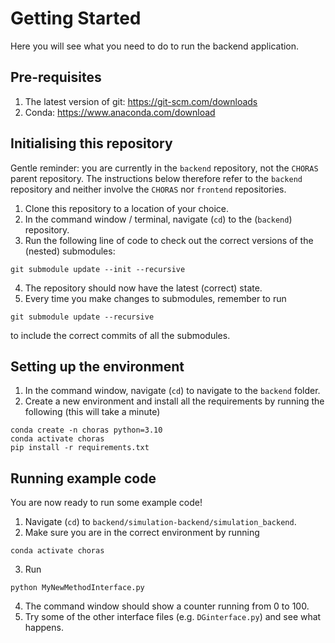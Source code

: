 # Getting Started

Here you will see what you need to do to run the backend application.

## Pre-requisites

1. The latest version of git: <https://git-scm.com/downloads>
2. Conda: <https://www.anaconda.com/download>

## Initialising this repository

Gentle reminder: you are currently in the `backend` repository, not the `CHORAS` parent repository. The instructions below therefore refer to the `backend` repository and neither involve the `CHORAS` nor `frontend` repositories.

1. Clone this repository to a location of your choice.
2. In the command window / terminal, navigate (`cd`) to the (`backend`) repository.
3. Run the following line of code to check out the correct versions of the (nested) submodules:

``` shell
git submodule update --init --recursive
```

4. The repository should now have the latest (correct) state.
5. Every time you make changes to submodules, remember to run

``` shell
git submodule update --recursive
```

to include the correct commits of all the submodules.

## Setting up the environment

1. In the command window, navigate (`cd`) to navigate to the `backend` folder.
2. Create a new environment and install all the requirements by running the following (this will take a minute)

```shell
conda create -n choras python=3.10
conda activate choras
pip install -r requirements.txt
```

## Running example code

You are now ready to run some example code!

1. Navigate (`cd`) to `backend/simulation-backend/simulation_backend`.
2. Make sure you are in the correct environment by running

```shell
conda activate choras
```

3. Run

```shell
python MyNewMethodInterface.py
```

4. The command window should show a counter running from 0 to 100.
5. Try some of the other interface files (e.g. `DGinterface.py`) and see what happens.
